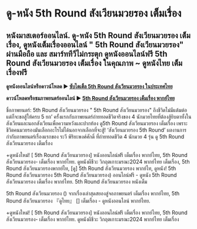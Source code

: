 # ดู-หนัง  5th Round สังเวียนมวยรอง เต็มเรื่อง
## หนังมาสเตอร์ออนไลน์. ดู-หนัง  5th Round สังเวียนมวยรอง เต็มเรื่อง, ดูหนังเต็มเรื่องออนไลน์ " 5th Round สังเวียนมวยรอง" ผ่านมือถือ และ สมาร์ททีวีไม่กระตุก ดูหนังออนไลน์ฟรี  5th Round สังเวียนมวยรอง เต็มเรื่อง ในคุณภาพ ~ ดูหนังไทย เต็มเรื่องฟรี

**ดูหนังออนไลน์หรือดาวน์โหลด ► [ซับไตเติ้ล 5th Round สังเวียนมวยรอง ในประเทศไทย](https://enje-remy-valenc.github.io/mumbuls/5thround.html)**

**ดาวน์โหลดหรือชมภาพยนตร์ออนไลน์  ►  [5th Round สังเวียนมวยรอง เต็มเรื่อง พากย์ไทย](https://enje-remy-valenc.github.io/mumbuls/5thround.html)**

ชื่อภาพยนตร์:  5th Round สังเวียนมวยรอง " 5th Round สังเวียนมวยรอง" ถึงชีวิตไม่มีแต้มต่อแต่ก็จะขอสู้ให้ครบ 5 ยก’ ครั้งแรกกับภาพยนตร์ถ่ายทอดชีวิตจริงของ 4 นักมวยไทยที่ต้องสู้ยิบตาทั้งในสังเวียนและนอกสังเวียนเพื่อความหวังและปากท้อง ดู5th Round สังเวียนมวยรอง เต็มเรื่อง เพราะชีวิตคนมวยรองมันเลือกอะไรไม่ได้นอกจากเลือกที่จะสู้! ‘สังเวียนมวยรอง 5th Round’ ผลงานการกำกับภาพยนตร์เรื่องแรกของ ระวี พิริยะพงศ์ศักดิ์ ที่ถ่ายทอดชีวิต 4 นักมวย 4 รุ่น ดู 5th Round สังเวียนมวยรอง เต็มเรื่อง

+ดูหนังใหม่! [ 5th Round สังเวียนมวยรอง] หนังออนไลน์ฟรี เต็มเรื่อง พากย์ไทย, 5th Round สังเวียนมวยรอง- เต็มเรื่อง พากย์ไทย. ดูหนังผีชีวะ วิกฤตเกาะมรณะ2024 พากย์ไทย เต็มเรื่อง, 5th Round สังเวียนมวยรองพากย์ไท, [ดู] 5th Round สังเวียนมวยรอง พากย์ไท, ดูหนัง! 5th Round สังเวียนมวยรอง 5th Round สังเวียนมวยรอง) ออนไลน์ฟรี - ดูหนัง   5th Round สังเวียนมวยรอง เต็มเรื่อง พากย์ไทย. 5th Round สังเวียนมวยรอง หนังเต็ม

 5th Round สังเวียนมวยรอง () จากเรื่องเล่าสุดสยองสู่จอภาพยนตร์ เต็มเรื่อง พากย์ไทย,  5th Round สังเวียนมวยรอง 『ดูไทย』 [] เต็มเรื่อง - ดูหนังออนไลน์ พากย์ไทย.

+ดูหนังใหม่! [ 5th Round สังเวียนมวยรอง] หนังออนไลน์ฟรี เต็มเรื่อง พากย์ไทย, 5th Round สังเวียนมวยรอง- เต็มเรื่อง พากย์ไทย. ดูหนังผีชีวะ วิกฤตเกาะมรณะ2024 พากย์ไทย เต็มเรื่อง
